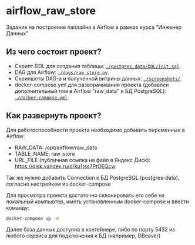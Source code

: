 # airflow_raw_store
Задание на построение паплайна в Airflow в рамках курса "Инженер Данных"

## Из чего состоит проект?

- Скрипт DDL для создания таблицы: <code>[./postgres_data/DDL/init.sql](https://github.com/AlexeyAnanchenko/airflow_raw_store/blob/main/postgres_data/DDL/01_init.sql)</code>.
- DAG для Airflow: <code>[./dags/raw_store.py](https://github.com/AlexeyAnanchenko/airflow_raw_store/blob/main/dags/raw_store.py)</code>.
- Скриншоты DAG-а и полученной витрины данных: <code>[./screenshots/](https://github.com/AlexeyAnanchenko/airflow_raw_store/blob/main/screenshots/)</code>.
-  docker-compose.yml для разворачивания проекта (добавлен дополнительный том в Airflow "raw_data" и БД PostgreSQL): <code>[./docker-compose.yml](https://github.com/AlexeyAnanchenko/airflow_raw_store/blob/main/docker-compose.yml)</code>.

## Как развернуть проект?

Для работоспособности проекта необходимо добавить переменные в Airflow:
- RAW_DATA: /opt/airflow/raw_data
- TABLE_NAME: raw_store
- URL_FILE (публичная ссылка на файл в Яндекс Диск): https://disk.yandex.ru/d/ku1tss7PtOEQcw

Так же нужно добавить Connection к БД PostgreSQL (postgres-data), согласно настройкам из docker-compose

Для просмотра проекта достаточно склонировать его себе на локальный компьютер, иметь установленным docker-compose и ввести команду:

```sh
docker-compose up -d
```

Далее база данных доступна в контейнере, либо по порту 5432 из любого сервиса для подключения к БД (например, DBeaver)